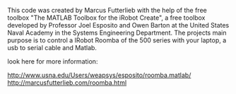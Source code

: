 This code was created by Marcus Futterlieb with the help of the free toolbox "The MATLAB Toolbox for the iRobot Create", a free toolbox developed by Professor  Joel Esposito  and Owen Barton at the United States Naval Academy in the Systems Engineering Department.
The projects main purpose is to control a IRobot Roomba of the 500 series with your laptop, a usb to serial cable and Matlab.

look here for more information:

http://www.usna.edu/Users/weapsys/esposito/roomba.matlab/
http://marcusfutterlieb.com/roomba.html

